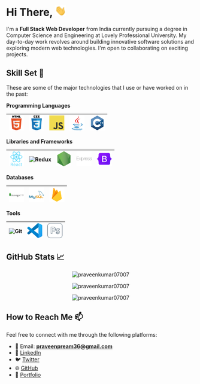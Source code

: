 <h1>Hi There, <img  src="https://raw.githubusercontent.com/ABSphreak/ABSphreak/master/gifs/Hi.gif" width="30px"></h1>

I'm a **Full Stack Web Developer** from India currently pursuing a degree in Computer Science and Engineering at Lovely Professional University. My day-to-day work revolves around building innovative software solutions and exploring modern web technologies. I'm open to collaborating on exciting projects.

## Skill Set :muscle:

These are some of the major technologies that I use or have worked on in the past:

**Programming Languages**

<img title="HTML" alt="HTML" width="40px" src="https://raw.githubusercontent.com/devicons/devicon/master/icons/html5/html5-original-wordmark.svg" />|<img title="CSS" alt="CSS" width="40px" src="https://raw.githubusercontent.com/devicons/devicon/master/icons/css3/css3-original-wordmark.svg">|<img title="JavaScript" alt="JavaScript" width="40px" src="https://raw.githubusercontent.com/github/explore/master/topics/javascript/javascript.png">|<img title="Java" alt="Java" width="40px" src="https://raw.githubusercontent.com/devicons/devicon/master/icons/java/java-original.svg">|<img title="C++" alt="C++" width="40px" src="https://raw.githubusercontent.com/github/explore/master/topics/cpp/cpp.png">
|--|--|--|--|--|

**Libraries and Frameworks**

<img title="React" alt="React" width="40px" src="https://raw.githubusercontent.com/devicons/devicon/master/icons/react/react-original-wordmark.svg">|<img title="Redux" alt="Redux" width="40px" src="https://raw.githubusercontent.com/reduxjs/redux/master/logo/logo.png">|<img title="Node.js" alt="Node.js" width="40px" src="https://raw.githubusercontent.com/github/explore/master/topics/nodejs/nodejs.png">|<img title="Express.js" alt="Express.js" width="40px" src="https://raw.githubusercontent.com/github/explore/master/topics/express/express.png">|<img title="Bootstrap" alt="Bootstrap" width="40px" src="https://raw.githubusercontent.com/devicons/devicon/master/icons/bootstrap/bootstrap-original.svg">
|--|--|--|--|--|

**Databases**

<img title="MongoDB" alt="MongoDB" width="40px" src="https://raw.githubusercontent.com/github/explore/master/topics/mongodb/mongodb.png">|<img title="MySQL" alt="MySQL" width="40px" src="https://raw.githubusercontent.com/devicons/devicon/master/icons/mysql/mysql-original-wordmark.svg">|<img title="Firebase" alt="Firebase" width="40px" src="https://raw.githubusercontent.com/github/explore/master/topics/firebase/firebase.png">
|--|--|--|

**Tools**

<img title="Git" alt="Git" width="40px" src="https://www.vectorlogo.zone/logos/git-scm/git-scm-icon.svg">|<img title="VS Code" alt="VS Code" width="40px" src="https://raw.githubusercontent.com/github/explore/master/topics/visual-studio-code/visual-studio-code.png">|<img title="Photoshop" alt="Photoshop" width="40px" src="https://raw.githubusercontent.com/devicons/devicon/master/icons/photoshop/photoshop-line.svg">
|--|--|--|

## GitHub Stats :chart_with_upwards_trend:

<p align="center">
  <img src="https://github-readme-stats.vercel.app/api?username=Praveenkumar07007&show_icons=true&locale=en" alt="praveenkumar07007" />
</p>
<p align="center">
  <img src="https://github-readme-streak-stats.herokuapp.com/?user=Praveenkumar07007&" alt="praveenkumar07007" />
</p>
<p align="center">
  <img src="https://github-readme-stats.vercel.app/api/top-langs?username=Praveenkumar07007&show_icons=true&locale=en&layout=compact" alt="praveenkumar07007" />
</p>

## How to Reach Me 📫

Feel free to connect with me through the following platforms:

- 📧 Email: **praveenpream36@gmail.com**
- 💼 [LinkedIn](https://www.linkedin.com/in/praveen-kumar-sde/)
- 🐦 [Twitter](https://twitter.com/praveendotpro)
- 🌐 [GitHub](https://github.com/Praveenkumar07007)
- 🔗 [Portfolio](https://portfolio-praveen-rho.vercel.app)
